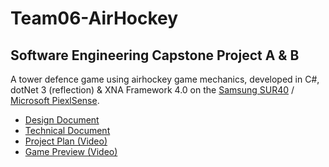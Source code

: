 # Team06-AirHockey

## Software Engineering Capstone Project A &amp; B
A tower defence game using airhockey game mechanics, developed in C#, dotNet 3 (reflection) & XNA Framework 4.0 on the [Samsung SUR40](https://www.samsung.com/us/business/support/owners/product/samsung-sur40-with-microsoft-pixelsense-sur40/) / [Microsoft PiexlSense](https://social.technet.microsoft.com/wiki/contents/articles/13616.pixelsense.aspx).

- [Design Document]()
- [Technical Document]()
- [Project Plan (Video)](https://vimeo.com/192577024)
- [Game Preview (Video)](https://vimeo.com/192577567)
